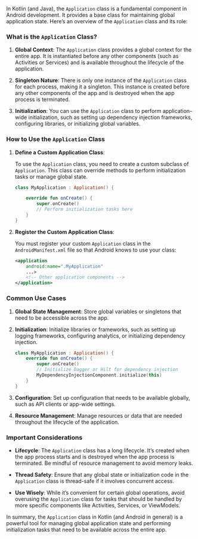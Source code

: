 In Kotlin (and Java), the `Application` class is a fundamental component in Android development. It provides a base class for maintaining global application state. Here’s an overview of the `Application` class and its role:

### What is the `Application` Class?

1. **Global Context**: The `Application` class provides a global context for the entire app. It is instantiated before any other components (such as Activities or Services) and is available throughout the lifecycle of the application.

2. **Singleton Nature**: There is only one instance of the `Application` class for each process, making it a singleton. This instance is created before any other components of the app and is destroyed when the app process is terminated.

3. **Initialization**: You can use the `Application` class to perform application-wide initialization, such as setting up dependency injection frameworks, configuring libraries, or initializing global variables.

### How to Use the `Application` Class

1. **Define a Custom Application Class**:

   To use the `Application` class, you need to create a custom subclass of `Application`. This class can override methods to perform initialization tasks or manage global state.

   ```kotlin
   class MyApplication : Application() {

       override fun onCreate() {
           super.onCreate()
           // Perform initialization tasks here
       }
   }
   ```

2. **Register the Custom Application Class**:

   You must register your custom `Application` class in the `AndroidManifest.xml` file so that Android knows to use your class:

   ```xml
   <application
       android:name=".MyApplication"
       ...>
       <!-- Other application components -->
   </application>
   ```

### Common Use Cases

1. **Global State Management**: Store global variables or singletons that need to be accessible across the app.

2. **Initialization**: Initialize libraries or frameworks, such as setting up logging frameworks, configuring analytics, or initializing dependency injection.

   ```kotlin
   class MyApplication : Application() {
       override fun onCreate() {
           super.onCreate()
           // Initialize Dagger or Hilt for dependency injection
           MyDependencyInjectionComponent.initialize(this)
       }
   }
   ```

3. **Configuration**: Set up configuration that needs to be available globally, such as API clients or app-wide settings.

4. **Resource Management**: Manage resources or data that are needed throughout the lifecycle of the application.

### Important Considerations

- **Lifecycle**: The `Application` class has a long lifecycle. It’s created when the app process starts and is destroyed when the app process is terminated. Be mindful of resource management to avoid memory leaks.

- **Thread Safety**: Ensure that any global state or initialization code in the `Application` class is thread-safe if it involves concurrent access.

- **Use Wisely**: While it’s convenient for certain global operations, avoid overusing the `Application` class for tasks that should be handled by more specific components like Activities, Services, or ViewModels.

In summary, the `Application` class in Kotlin (and Android in general) is a powerful tool for managing global application state and performing initialization tasks that need to be available across the entire app.
